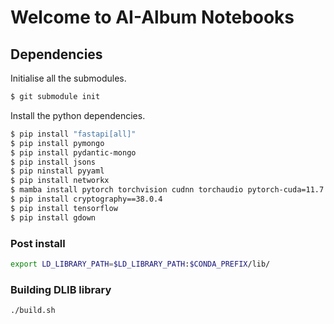 # Welcome to AI-Album Notebooks

## Dependencies

Initialise all the submodules.

```bash
$ git submodule init
```

Install the python dependencies.

```bash
$ pip install "fastapi[all]"
$ pip install pymongo
$ pip install pydantic-mongo
$ pip install jsons
$ pip ninstall pyyaml
$ pip install networkx
$ mamba install pytorch torchvision cudnn torchaudio pytorch-cuda=11.7 -c pytorch -c nvidia
$ pip install cryptography==38.0.4
$ pip install tensorflow
$ pip install gdown
```

### Post install

```bash
export LD_LIBRARY_PATH=$LD_LIBRARY_PATH:$CONDA_PREFIX/lib/
```

### Building DLIB library

```bash
./build.sh
```